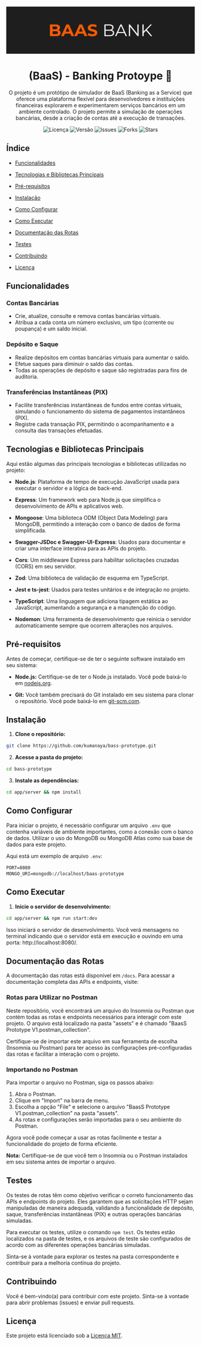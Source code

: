 ![Cover](https://github.com/kumanaya/bass-prototype/blob/main/assets/cover.png)

<!-- Título do Projeto -->

<h1  align="center">(BaaS) - Banking Protoype 🏦</h1>

<!-- Descrição do Projeto -->

<p  align="center">O projeto é um protótipo de simulador de BaaS (Banking as a Service) que oferece uma plataforma flexível para desenvolvedores e instituições financeiras explorarem e experimentarem serviços bancários em um ambiente controlado. O projeto permite a simulação de operações bancárias, desde a criação de contas até a execução de transações.</p>

<!-- Badges -->

<div align="center">  <img src="https://img.shields.io/github/license/kumanaya/bass-prototype" alt="Licença"> <img src="https://img.shields.io/github/v/release/kumanaya/bass-prototype" alt="Versão"> <img src="https://img.shields.io/github/issues/kumanaya/bass-prototype" alt="Issues"> <img src="https://img.shields.io/github/forks/kumanaya/bass-prototype" alt="Forks"> <img src="https://img.shields.io/github/stars/kumanaya/bass-prototype" alt="Stars"> </div>

<!-- Índice -->

## Índice

- [Funcionalidades](#funcionalidades)

- [Tecnologias e Bibliotecas Principais](#tecnologias-e-bibliotecas-principais)

- [Pré-requisitos](#pré-requisitos)

- [Instalação](#instalação)

- [Como Configurar](#como-configurar)

- [Como Executar](#como-executar)

- [Documentação das Rotas](#documentacao-das-rotas)

- [Testes ](#testes)

- [Contribuindo](#contribuindo)

- [Licença](#licença)

<!-- Funcionalidades -->

## Funcionalidades

### Contas Bancárias

- Crie, atualize, consulte e remova contas bancárias virtuais.
- Atribua a cada conta um número exclusivo, um tipo (corrente ou poupança) e um saldo inicial.

### Depósito e Saque

- Realize depósitos em contas bancárias virtuais para aumentar o saldo.
- Efetue saques para diminuir o saldo das contas.
- Todas as operações de depósito e saque são registradas para fins de auditoria.

### Transferências Instantâneas (PIX)

- Facilite transferências instantâneas de fundos entre contas virtuais, simulando o funcionamento do sistema de pagamentos instantâneos (PIX).
- Registre cada transação PIX, permitindo o acompanhamento e a consulta das transações efetuadas.

<!-- Tecnologias e Bibliotecas Principais -->

## Tecnologias e Bibliotecas Principais

Aqui estão algumas das principais tecnologias e bibliotecas utilizadas no projeto:

- **Node.js**: Plataforma de tempo de execução JavaScript usada para executar o servidor e a lógica de back-end.

- **Express**: Um framework web para Node.js que simplifica o desenvolvimento de APIs e aplicativos web.

- **Mongoose**: Uma biblioteca ODM (Object Data Modeling) para MongoDB, permitindo a interação com o banco de dados de forma simplificada.

- **Swagger-JSDoc e Swagger-UI-Express**: Usados para documentar e criar uma interface interativa para as APIs do projeto.

- **Cors**: Um middleware Express para habilitar solicitações cruzadas (CORS) em seu servidor.

- **Zod**: Uma biblioteca de validação de esquema em TypeScript.

- **Jest e ts-jest**: Usados para testes unitários e de integração no projeto.

- **TypeScript**: Uma linguagem que adiciona tipagem estática ao JavaScript, aumentando a segurança e a manutenção do código.

- **Nodemon**: Uma ferramenta de desenvolvimento que reinicia o servidor automaticamente sempre que ocorrem alterações nos arquivos.

<!-- Pré-requisitos -->

## Pré-requisitos

Antes de começar, certifique-se de ter o seguinte software instalado em seu sistema:

- **Node.js:** Certifique-se de ter o Node.js instalado. Você pode baixá-lo em [nodejs.org](https://nodejs.org/).

- **Git:** Você também precisará do Git instalado em seu sistema para clonar o repositório. Você pode baixá-lo em [git-scm.com](https://git-scm.com/).

<!-- Instalação -->

## Instalação

1.  **Clone o repositório:**

```bash
git clone https://github.com/kumanaya/bass-prototype.git
```

2.  **Acesse a pasta do projeto:**

```bash
cd bass-prototype
```

3.  **Instale as dependências:**

```bash
cd app/server && npm install
```

<!-- Como Configurar -->

## Como Configurar

Para iniciar o projeto, é necessário configurar um arquivo `.env` que contenha variáveis de ambiente importantes, como a conexão com o banco de dados. Utilizar o uso do MongoDB ou MongoDB Atlas como sua base de dados para este projeto.

Aqui está um exemplo de arquivo `.env`:

```plaintext
PORT=8080
MONGO_URI=mongodb://localhost/baas-prototype
```

<!-- Como Executar -->

## Como Executar

1.  **Inicie o servidor de desenvolvimento:**

```bash
cd app/server && npm run start:dev
```

Isso iniciará o servidor de desenvolvimento. Você verá mensagens no terminal indicando que o servidor está em execução e ouvindo em uma porta: http://localhost:8080/.

<!-- Documentação das Rotas -->

## Documentação das Rotas

A documentação das rotas está disponível em `/docs`. Para acessar a documentação completa das APIs e endpoints, visite:

### Rotas para Utilizar no Postman

Neste repositório, você encontrará um arquivo do Insomnia ou Postman que contém todas as rotas e endpoints necessários para interagir com este projeto. O arquivo está localizado na pasta "assets" e é chamado "BaasS Prototype V1.postman_collection".

Certifique-se de importar este arquivo em sua ferramenta de escolha (Insomnia ou Postman) para ter acesso às configurações pré-configuradas das rotas e facilitar a interação com o projeto.


### Importando no Postman

Para importar o arquivo no Postman, siga os passos abaixo:

1. Abra o Postman.
2. Clique em "Import" na barra de menu.
3. Escolha a opção "File" e selecione o arquivo "BaasS Prototype V1.postman_collection" na pasta "assets".
4. As rotas e configurações serão importadas para o seu ambiente do Postman.

Agora você pode começar a usar as rotas facilmente e testar a funcionalidade do projeto de forma eficiente.

**Nota:** Certifique-se de que você tem o Insomnia ou o Postman instalados em seu sistema antes de importar o arquivo.

<!-- Testes -->

## Testes

Os testes de rotas têm como objetivo verificar o correto funcionamento das APIs e endpoints do projeto. Eles garantem que as solicitações HTTP sejam manipuladas de maneira adequada, validando a funcionalidade de depósito, saque, transferências instantâneas (PIX) e outras operações bancárias simuladas.

Para executar os testes, utilize o comando `npm test`. Os testes estão localizados na pasta de testes, e os arquivos de teste são configurados de acordo com as diferentes operações bancárias simuladas.

Sinta-se à vontade para explorar os testes na pasta correspondente e contribuir para a melhoria contínua do projeto.

<!-- Contribuindo -->

## Contribuindo

Você é bem-vindo(a) para contribuir com este projeto. Sinta-se à vontade para abrir problemas (issues) e enviar pull requests.

<!-- Licença -->

## Licença

Este projeto está licenciado sob a [Licença MIT](LICENSE).
